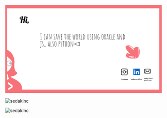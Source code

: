 
![logo](https://github.com/sedaklnc/sedaklnc/blob/main/image.png)

<p align="left">
</p>

<p><img align="left" src="https://github-readme-stats.vercel.app/api/top-langs?username=sedaklnc&show_icons=true&theme=tokyonight&title_color=207178&text_color=a00f5c&locale=en&layout=compact" alt="sedaklnc" width='469px' /></p> 
<br>
<p><img align="left" src="https://github-readme-streak-stats.herokuapp.com/?user=sedaklnc&theme=dark" alt="sedaklnc"  width='469'/></p>



  

